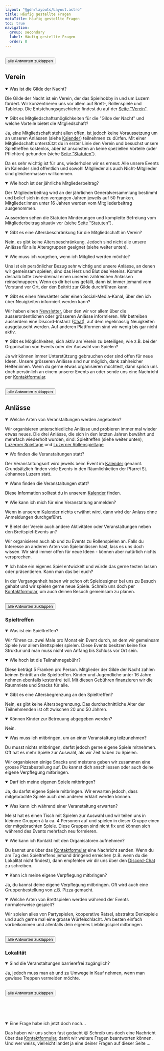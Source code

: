 ```yaml
---
layout: "@gdn/layouts/Layout.astro"
title: Häufig gestellte Fragen
metaTitle: Häufig gestellte Fragen
toc: true
navigation:
  group: secondary
  label: Häufig gestellte Fragen
  order: 8
---
```


<button type="button" class="button-accent" data-toggle-details="" style="margin-block-start: 1rem;">
  alle Antworten   
  <span data-toggle-label="open">zuklappen</span>
  <span data-toggle-label="close" hidden>aufklappen</span>
</button>

## Verein

<details open="">
  <summary>Was ist die Gilde der Nacht?</summary>

  Die Gilde der Nacht ist ein Verein, der das Spielhobby in und um Luzern fördert. Wir konzentrieren uns vor allem auf Brett-, Rollenspiele und Tabletop. Die Entstehungsgeschichte findest du auf der [Seite "Verein"](/verein).
  
</details>

<details open="">
  <summary>Gibt es Mitgliedschaftsmöglichkeiten für die "Gilde der Nacht" und welche Vorteile bietet die Mitgliedschaft?</summary>

  Ja, eine Mitgliedschaft steht allen offen, ist jedoch keine Voraussetzung um an unseren Anlässen (siehe [Kalender](/#kalender)) teilnehmen zu dürfen. Mit einer Mitgliedschaft unterstützt du in erster Linie den Verein und besuchst unsere Spieltreffen kostenlos, aber ist ansonsten an keine speziellen Vorteile (oder Pflichten) gebunden (siehe [Seite "Statuten"](/statuten)).

  Da es sehr wichtig ist für uns, wiederholen wir es erneut: Alle unsere Events im Kalender sind öffentlich und sowohl Mitglieder als auch Nicht-Mitglieder sind gleichermassen willkommen.

</details>

<details open="">
  <summary>Wie hoch ist der jährliche Mitgliederbeitrag?</summary>

  Der Mitgliederbeitrag wird an der jährlichen Generalversammlung bestimmt und belief sich in den vergangen Jahren jeweils auf 50 Franken. Mitglieder:innen unter 16 Jahren werden vom Mitgliederbeitrag ausgenommen.

  Ausserdem sehen die Statuten Minderungen und komplette Befreiung vom Mitgliederbeitrag situativ vor (siehe [Seite "Statuten"](/statuten)).

</details>

<details open="">
  <summary>Gibt es eine Altersbeschränkung für die Mitgliedschaft im Verein?</summary>

  Nein, es gibt keine Altersbeschränkung. Jedoch sind nicht alle unsere Anlässe für alle Altersgruppen geeignet (siehe weiter unten).

</details>

<details open="">
  <summary>Wie muss ich vorgehen, wenn ich Mitglied werden möchte?</summary>

  Uns ist ein persönlicher Bezug sehr wichtig und unsere Anlässe, an denen wir gemeinsam spielen, sind das Herz und Blut des Vereins. Komme deshalb bitte zwei-dreimal einen unseren zahlreichen Anlässen reinschnuppern. Wenn es dir bei uns gefällt, dann ist immer jemand vom Vorstand vor Ort, der den Beitritt zur Gilde durchführen kann.

</details>

<details open="">
  <summary>Gibt es einen Newsletter oder einen Social-Media-Kanal, über den ich über Neuigkeiten informiert werden kann?</summary>

  Wir haben einen [Newsletter](/newsletter), über den wir vor allem über die ausserordentlichen oder grösseren Anlässe informieren. Wir betreiben ausserdem eine Discord-Instanz ([Chat](/chat)), auf dem regelmässig Neuigkeiten ausgetauscht werden. Auf anderen Plattformen sind wir wenig bis gar nicht aktiv.

</details>

<details open="" hidden>
  <summary>Gibt es bestimmte Regeln oder Richtlinien, die Vereinsmitglieder beachten müssen?</summary>

  Bitte beachte unseren Verhaltenskodex ([link], TODO). Dieser gilt auch für Nichtmitglieder an unseren Veranstaltungen oder in unserem Discord-Chat.

</details>

<details open="">
  <summary>Gibt es Möglichkeiten, sich aktiv am Verein zu beteiligen, wie z.B. bei der Organisation von Events oder der Auswahl von Spielen?</summary>

  Ja wir können immer Unterstützung gebrauchen oder sind offen für neue Ideen. Unsere grösseren Anlässe sind nur möglich, dank zahlreicher Helfer:innen. Wenn du gerne etwas organisieren möchtest, dann sprich uns doch persönlich an einem unserer Events an oder sende uns eine Nachricht per [Kontaktformular](/kontakt).

</details>

<button type="button" class="button-accent" data-toggle-details="" style="margin-block-start: 1rem;">
  alle Antworten   
  <span data-toggle-label="open">zuklappen</span>
  <span data-toggle-label="close" hidden>aufklappen</span>
</button>

## Anlässe

<details open="">
  <summary>Welche Arten von Veranstaltungen werden angeboten?</summary>

  Wir organisieren unterschiedliche Anlässe und probieren immer mal wieder etwas neues. Die drei Anlässe, die sich in den letzten Jahren bewährt und mehrfach wiederholt wurden, sind: Spieltreffen (siehe weiter unten), [Luzerner Spieltage](https://spieltage.ch/) und [Luzerner Rollenspieltage](https://rollenspieltage.ch/)

</details>

<details open="">
  <summary>Wo finden die Veranstaltungen statt?</summary>

  Der Veranstaltungsort wird jeweils beim Event im [Kalender](/#kalender) genannt. Grundsätzlich finden viele Events in den Räumlichkeiten der Pfarrei St. Johannes Luzern statt.

</details>

<details open="">
  <summary>Wann finden die Veranstaltungen statt?</summary>

  Diese Information solltest du in unserem [Kalender](/#kalender) finden.

</details>

<details open="">
  <summary>Wie kann ich mich für eine Veranstaltung anmelden?</summary>

  Wenn in unserem [Kalender](/#kalender) nichts erwähnt wird, dann wird der Anlass ohne Anmeldungen durchgeführt.

</details>

<details open="">
  <summary>Bietet der Verein auch andere Aktivitäten oder Veranstaltungen neben den Brettspiel-Events an?</summary>

  Wir organisieren auch ab und zu Events zu Rollenspielen an. Falls du Interesse an anderen Arten von Spielanlässen hast, lass es uns doch wissen. Wir sind immer offen für neue Ideen - können aber natürlich nichts versprechen.

</details>

<details open="">
  <summary>Ich habe ein eigenes Spiel entwickelt und würde das gerne testen lassen oder präsentieren. Kann man das bei euch?</summary>

  In der Vergangenheit haben wir schon oft Spieldesigner bei uns zu Besuch gehabt und wir spielen gerne neue Spiele. Schreib uns doch per [Kontaktformular](/kontakt), um auch deinen Besuch gemeinsam zu planen.

</details>

<button type="button" class="button-accent" data-toggle-details="" style="margin-block-start: 1rem;">
  alle Antworten   
  <span data-toggle-label="open">zuklappen</span>
  <span data-toggle-label="close" hidden>aufklappen</span>
</button>

### Spieltreffen

<details open="">
  <summary>Was ist ein Spieltreffen?</summary>

  Wir führen ca. zwei Male pro Monat ein Event durch, an dem wir gemeinsam Spiele (vor allem Brettspiele) spielen. Diese Events besitzen keine fixe Struktur und man muss nicht von Anfang bis Schluss vor Ort sein.

</details>

<details open="">
  <summary>Wie hoch ist die Teilnahmegebühr?</summary>

  Diese beträgt 5 Franken pro Person. Mitglieder der Gilde der Nacht zahlen keinen Eintritt an die Spieltreffen. Kinder und Jugendliche unter 16 Jahre nehmen ebenfalls kostenfrei teil. Mit diesen Gebühren finanzieren wir die Raummiete und Snacks für alle.

</details>

<details open="">
  <summary>Gibt es eine Altersbegrenzung an den Spieltreffen?</summary>

  Nein, es gibt keine Altersbegrenzung. Das durchschnittliche Alter der Teilnehmenden ist oft zwischen 20 und 50 Jahren.
  
</details>

<details open="">
  <summary>Können Kinder zur Betreuung abgegeben werden?</summary>

  Nein.

</details>

<details open="">
  <summary>Was muss ich mitbringen, um an einer Veranstaltung teilzunehmen?</summary>

  Du musst nichts mitbringen, darfst jedoch gerne eigene Spiele mitnehmen. Oft hat es mehr Spiele zur Auswahl, als wir Zeit haben zu Spielen. 

  Wir organisieren einige Snacks und meistens geben wir zusammen eine grosse Pizzabestellung auf. Du kannst dich anschliessen oder auch deine eigene Verpflegung mitbringen.

</details>

<details open="">
  <summary>Darf ich meine eigenen Spiele mitbringen?</summary>

  Ja, du darfst eigene Spiele mitbringen. Wir erwarten jedoch, dass mitgebrachte Spiele auch den anderen erklärt werden können.

</details>

<details open="">
  <summary>Was kann ich während einer Veranstaltung erwarten?</summary>

  Meist hat es einen Tisch mit Spielen zur Auswahl und wir teilen uns in kleinere Gruppen à la ca. 4 Personen auf und spielen in dieser Gruppe einen der mitgebrachten Spiele. Diese Gruppen sind nicht fix und können sich während des Events mehrfach neu formieren.

</details>

<details open="" hidden>
  <summary>Gibt es einen Verhaltenskodex für die Veranstaltungen?</summary>

  Ja, beachte bitte unseren Verhaltenskodex ([link], TODO).

</details>

<details open="">
  <summary>Wie kann ich Kontakt mit den Organisatoren aufnehmen?</summary>

  Du kannst uns über das [Kontaktformular](/kontakt) eine Nachricht senden. Wenn du am Tag des Spieltreffens jemand dringend erreichen (z.B. wenn du die Lokalität nicht findest), dann empfehlen wir dir uns über den [Discord-Chat](/chat) zu schreiben.

</details>

<details open="">
  <summary>Kann ich meine eigene Verpflegung mitbringen?</summary>

  Ja, du kannst deine eigene Verpflegung mitbringen. Oft wird auch eine Gruppenbestellung von z.B. Pizza gemacht.

</details>

<details open="">
  <summary>Welche Arten von Brettspielen werden während der Events normalerweise gespielt?</summary>

  Wir spielen alles von Partyspielen, kooperative Rätsel, abstrakte Denkspiele und auch gerne mal eine grosse Würfelschlacht. Am besten einfach vorbeikommen und allenfalls dein eigenes Lieblingsspiel mitbringen.

</details>

<button type="button" class="button-accent" data-toggle-details="" style="margin-block-start: 1rem;">
  alle Antworten   
  <span data-toggle-label="open">zuklappen</span>
  <span data-toggle-label="close" hidden>aufklappen</span>
</button>

### Lokalität

<details open="" hidden>
  <summary>Gibt es einen festen Treffpunkt für die Events, oder wechseln die Veranstaltungsorte?</summary>

  Die Spieltreffen finden in den Räumlichkeiten der Pfarrei St. Johannes Luzern statt ([link]). Jedoch nicht immer im selben Raum. Meist sind wir im Würzenbachsaal (oben) oder in der Unterkirche (unten).

</details>

<details open="" hidden>
  <summary>Gibt es Parkmöglichkeiten in der Nähe der Veranstaltungsorte?</summary>

   Es hat wenige, gebührenpflichtige Parkplätze in der Nähe. Wir können nicht garantieren, dass diese immer frei sind. Deshalb empfehlen wir grundsätzlich mit dem öffentlichen Verkehr anzureisen ([link]).

</details>

<details open="">
  <summary>Sind die Veranstaltungen barrierefrei zugänglich?</summary>

  Ja, jedoch muss man ab und zu Umwege in Kauf nehmen, wenn man gewisse Treppen vermeiden möchte.

</details>

<button type="button" class="button-accent" data-toggle-details="" style="margin-block-start: 1rem;">
  alle Antworten   
  <span data-toggle-label="open">zuklappen</span>
  <span data-toggle-label="close" hidden>aufklappen</span>
</button>

<details open="" style="margin-block-start: 5rem;">
  <summary>Eine Frage habe ich jetzt doch noch...</summary>

  Das haben wir uns schon fast gedacht 😉 Schreib uns doch eine Nachricht über das [Kontaktformular](/kontakt), damit wir weitere Fragen beantworten können. Und wer weiss, vielleicht landet ja eine deiner Fragen auf dieser Seite ...

</details>

<script>
{
  const toggles = document.querySelectorAll("[data-toggle-details]");
  const details = document.querySelectorAll("details");

  let open = true;

  toggles.forEach((toggle) => {
    const labelOpen = toggle.querySelector("[data-toggle-label='open']");
    const labelClose = toggle.querySelector("[data-toggle-label='close']");

    toggle.addEventListener("click", () => {

      if (open) {
        labelOpen.hidden = true;
        labelClose.hidden = false;
      } else {
        labelOpen.hidden = false;
        labelClose.hidden = true;
      }

      open = !open;
      details.forEach((detail) => {
        detail.open = open;
      });
    
    });
  });
}
</script>
